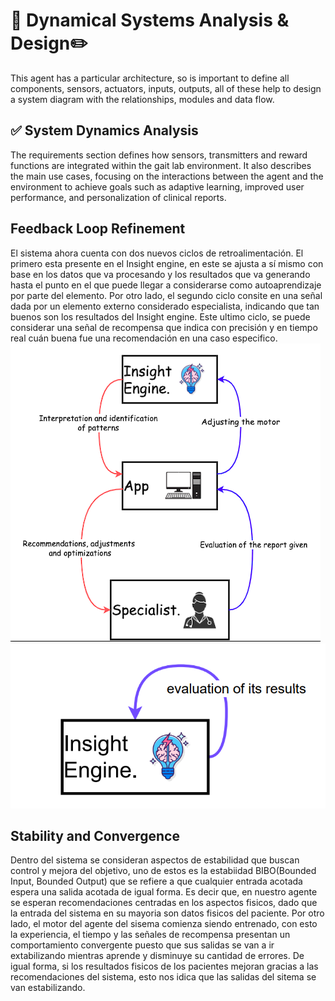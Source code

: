 # 🤖 Dynamical Systems Analysis & Design✏️
This agent has a particular architecture, so is important to define all components, sensors, actuators, inputs, outputs, all of these help to design a system diagram with the relationships, modules and data flow. <br>
## ✅  System Dynamics Analysis
The requirements section defines how sensors, transmitters and reward functions are integrated within the gait lab environment. It also describes the main use cases, focusing on the interactions between the agent and the environment to achieve goals such as adaptive learning, improved user performance, and personalization of clinical reports. <br>

## Feedback Loop Refinement
El sistema ahora cuenta con dos nuevos ciclos de retroalimentación. El primero esta presente en el Insight engine, en este se ajusta a sí mismo con base en los datos que va procesando y los resultados que va generando hasta el punto en el que puede llegar a considerarse como autoaprendizaje por parte del elemento. Por otro lado, el segundo ciclo consite en una señal dada por un elemento externo considerado especialista, indicando que tan buenos son los resultados del Insight engine. Este ultimo ciclo, se puede considerar una señal de recompensa que indica con precisión y en tiempo real cuán buena fue una recomendación en una caso especifico. <br>
![Feedback_loop_Recommendations](diagrams/feedback_recommen.png)
![Feedback_loop_InightEngine][def]
## Stability and Convergence
Dentro del sistema se consideran aspectos de estabilidad que buscan control y mejora del objetivo, uno de estos es la estabiidad BIBO(Bounded Input, Bounded Output) que se refiere a que cualquier entrada acotada espera una salida acotada de igual forma. Es decir que, en nuestro agente se esperan recomendaciones centradas en los aspectos fisicos, dado que la entrada del sistema en su mayoria son datos fisicos del paciente. Por otro lado, el motor del agente del sisema comienza siendo entrenado, con esto la experiencia, el tiempo y las señales de recompensa presentan un comportamiento convergente puesto que sus salidas se van a ir extabilizando mientras aprende y disminuye su cantidad de errores. De igual forma, si los resultados fisicos de los pacientes mejoran gracias a las recomendaciones del sistema, esto nos idica que las salidas del sitema se van estabilizando. <br>


[def]: diagrams/feedback_insightengine.png